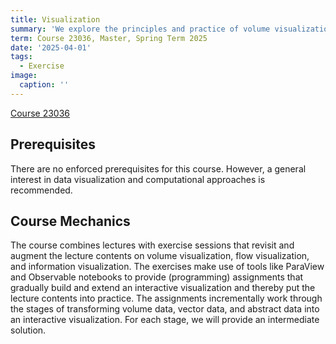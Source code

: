 ```yaml
---
title: Visualization
summary: 'We explore the principles and practice of volume visualization, flow visualization, and information visualization.'
term: Course 23036, Master, Spring Term 2025
date: '2025-04-01'
tags:
  - Exercise
image:
  caption: ''
---
```


[Course 23036](https://lsf.uni-rostock.de/qisserver/rds?state=verpublish&status=init&vmfile=no&publishid=171352&moduleCall=webInfo&publishConfFile=webInfo&publishSubDir=veranstaltung&noDBAction=y&init=y)

## Prerequisites

There are no enforced prerequisites for this course.
However, a general interest in data visualization and computational approaches is recommended.

## Course Mechanics

The course combines lectures with exercise sessions that revisit and augment the lecture contents on volume visualization, flow visualization, and information visualization.
The exercises make use of tools like ParaView and Observable notebooks to provide (programming) assignments that gradually build and extend an interactive visualization and thereby put the lecture contents into practice.
The assignments incrementally work through the stages of transforming volume data, vector data, and abstract data into an interactive visualization.
For each stage, we will provide an intermediate solution.